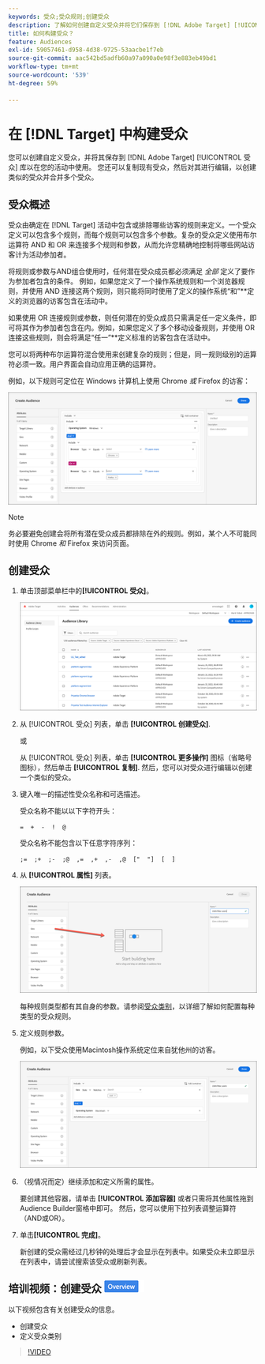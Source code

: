```yaml
---
keywords: 受众;受众规则;创建受众
description: 了解如何创建自定义受众并将它们保存到 [!DNL Adobe Target] [!UICONTROL 受众] 用于活动的库。
title: 如何构建受众？
feature: Audiences
exl-id: 59057461-d958-4d38-9725-53aacbe1f7eb
source-git-commit: aac542bd5adfb60a97a090a0e98f3e883eb49bd1
workflow-type: tm+mt
source-wordcount: '539'
ht-degree: 59%

---
```


# 在 [!DNL Target] 中构建受众 

您可以创建自定义受众，并将其保存到 [!DNL Adobe Target] [!UICONTROL 受众] 库以在您的活动中使用。 您还可以复制现有受众，然后对其进行编辑，以创建类似的受众并合并多个受众。

## 受众概述

受众由确定在 [!DNL Target] 活动中包含或排除哪些访客的规则来定义。一个受众定义可以包含多个规则，而每个规则可以包含多个参数。复杂的受众定义使用布尔运算符 AND 和 OR 来连接多个规则和参数，从而允许您精确地控制将哪些网站访客计为活动参加者。

将规则或参数与AND组合使用时，任何潜在受众成员都必须满足 *全部* 定义了要作为参加者包含的条件。 例如，如果您定义了一个操作系统规则和一个浏览器规则，并使用 AND 连接这两个规则，则只能将同时使用了定义的操作系统“和”**&#x200B;定义的浏览器的访客包含在活动中。

如果使用 OR 连接规则或参数，则任何潜在的受众成员只需满足任一定义条件，即可将其作为参加者包含在内。例如，如果您定义了多个移动设备规则，并使用 OR 连接这些规则，则会将满足“任一”**&#x200B;定义标准的访客包含在活动中。

您可以将两种布尔运算符混合使用来创建复杂的规则；但是，同一规则级别的运算符必须一致。用户界面会自动应用正确的运算符。

例如，以下规则可定位在 Windows 计算机上使用 Chrome *或* Firefox 的访客：

![创建受众](assets/audience_create.png)

>[!NOTE]
>
>务必要避免创建会将所有潜在受众成员都排除在外的规则。例如，某个人不可能同时使用 Chrome *和* Firefox 来访问页面。

## 创建受众

1. 单击顶部菜单栏中的&#x200B;**[!UICONTROL 受众]**。

   ![audiences_list图像](assets/audiences_list.png)

1. 从 [!UICONTROL 受众] 列表，单击 **[!UICONTROL 创建受众]**.

   或

   从 [!UICONTROL 受众] 列表，单击 **[!UICONTROL 更多操作]** 图标（省略号图标），然后单击 **[!UICONTROL 复制]**. 然后，您可以对受众进行编辑以创建一个类似的受众。

1. 键入唯一的描述性受众名称和可选描述。

   受众名称不能以以下字符开头：

   `=  +  -  !  @`

   受众名称不能包含以下任意字符序列：

   `;=  ;+  ;-  ;@  ,=  ,+  ,-  ,@  ["  "]  [  ]`

1. 从 **[!UICONTROL 属性]** 列表。

   ![拖放属性](assets/drag-attribute.png)

   每种规则类型都有其自身的参数。请参阅[受众类别](/help/main/c-target/c-audiences/c-target-rules/target-rules.md#concept_E3A77E42F1644503A829B5107B20880D)，以详细了解如何配置每种类型的受众规则。

1. 定义规则参数。

   例如，以下受众使用Macintosh操作系统定位来自犹他州的访客。

   ![犹他州/Macintosh受众](assets/adience-builder.png)

1. （视情况而定）继续添加和定义所需的属性。

   要创建其他容器，请单击 **[!UICONTROL 添加容器]** 或者只需将其他属性拖到Audience Builder窗格中即可。 然后，您可以使用下拉列表调整运算符（AND或OR）。

1. 单击&#x200B;**[!UICONTROL 完成]**。

   新创建的受众需经过几秒钟的处理后才会显示在列表中。如果受众未立即显示在列表中，请尝试搜索该受众或刷新列表。

## 培训视频：创建受众 ![“概述”标记](/help/main/assets/overview.png)

以下视频包含有关创建受众的信息。

* 创建受众
* 定义受众类别

>[!VIDEO](https://video.tv.adobe.com/v/17392)
